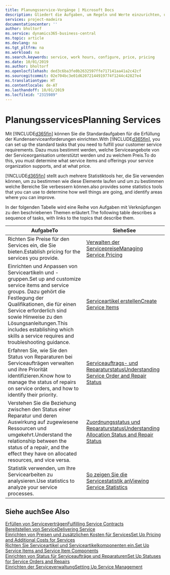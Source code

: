```yaml
---
title: Planungsservice-Vorgänge | Microsoft Docs
description: Gliedert die Aufgaben, um Regeln und Werte einzurichten, um Ihre Servicerichtlinien und Arbeitsgänge zu definieren.
services: project-madeira
documentationcenter: ''
author: bholtorf
ms.service: dynamics365-business-central
ms.topic: article
ms.devlang: na
ms.tgt_pltfrm: na
ms.workload: na
ms.search.keywords: service, work hours, configure, price, pricing
ms.date: 10/01/2019
ms.author: bholtorf
ms.openlocfilehash: ded3c6ba3fe0b2632597ffe717141aa41a2c42cf
ms.sourcegitcommit: 02e704bc3e01d62072144919774f1244c42827e4
ms.translationtype: HT
ms.contentlocale: de-AT
ms.lasthandoff: 10/01/2019
ms.locfileid: "2315989"
---
```

# <a name="planning-services"></a><span data-ttu-id="f48e2-103">Planungsservices</span><span class="sxs-lookup"><span data-stu-id="f48e2-103">Planning Services</span></span>
<span data-ttu-id="f48e2-104">Mit [!INCLUDE[d365fin](includes/d365fin_md.md)] können Sie die Standardaufgaben für die Erfüllung der Kundenserviceanforderungen einrichten.</span><span class="sxs-lookup"><span data-stu-id="f48e2-104">With [!INCLUDE[d365fin](includes/d365fin_md.md)], you can set up the standard tasks that you need to fulfill your customer service requirements.</span></span> <span data-ttu-id="f48e2-105">Dazu muss bestimmt werden, welche Serviceangebote von der Serviceorganisation unterstützt werden und zu welchem Preis.</span><span class="sxs-lookup"><span data-stu-id="f48e2-105">To do this, you must determine what service items and offerings your service organization supports, and at what price.</span></span>   

[!INCLUDE[d365fin](includes/d365fin_md.md)] <span data-ttu-id="f48e2-106">stellt auch mehrere Statistiktools her, die Sie verwenden können, um zu bestimmen wie diese Elemente laufen und um zu bestimmen welche Bereiche Sie verbessern können.</span><span class="sxs-lookup"><span data-stu-id="f48e2-106">also provides some statistics tools that you can use to determine how well things are going, and identify areas where you can improve.</span></span>
  
<span data-ttu-id="f48e2-107">In der folgenden Tabelle wird eine Reihe von Aufgaben mit Verknüpfungen zu den beschriebenen Themen erläutert.</span><span class="sxs-lookup"><span data-stu-id="f48e2-107">The following table describes a sequence of tasks, with links to the topics that describe them.</span></span>   
  
|<span data-ttu-id="f48e2-108">**Aufgabe**</span><span class="sxs-lookup"><span data-stu-id="f48e2-108">**To**</span></span>|<span data-ttu-id="f48e2-109">**Siehe**</span><span class="sxs-lookup"><span data-stu-id="f48e2-109">**See**</span></span>|  
|------------|-------------|  
|<span data-ttu-id="f48e2-110">Richten Sie Preise für den Services ein, die Sie bieten.</span><span class="sxs-lookup"><span data-stu-id="f48e2-110">Establish pricing for the services you provide.</span></span>|[<span data-ttu-id="f48e2-111">Verwalten der Servicepreise</span><span class="sxs-lookup"><span data-stu-id="f48e2-111">Managing Service Pricing</span></span>](service-service-price-management.md)|
|<span data-ttu-id="f48e2-112">Einrichten und Anpassen von Serviceartikeln und -gruppen.</span><span class="sxs-lookup"><span data-stu-id="f48e2-112">Set up and customize service items and service groups.</span></span> <span data-ttu-id="f48e2-113">Dazu gehört die Festlegung der Qualifikationen, die für einen Service erforderlich sind sowie Hinweise zu den Lösungsanleitungen.</span><span class="sxs-lookup"><span data-stu-id="f48e2-113">This includes establishing which skills a service requires and troubleshooting guidance.</span></span>| [<span data-ttu-id="f48e2-114">Serviceartikel erstellen</span><span class="sxs-lookup"><span data-stu-id="f48e2-114">Create Service Items</span></span>](service-how-to-create-service-items.md)|  
|<span data-ttu-id="f48e2-115">Erfahren Sie, wie Sie den Status von Reparaturen bei Serviceaufträgen verwalten und ihre Priorität identifizieren.</span><span class="sxs-lookup"><span data-stu-id="f48e2-115">Know how to manage the status of repairs on service orders, and how to identify their priority.</span></span>|[<span data-ttu-id="f48e2-116">Serviceauftrags- und Reparaturstatus</span><span class="sxs-lookup"><span data-stu-id="f48e2-116">Understanding Service Order and Repair Status</span></span>](service-service-order-status-and-repair-status.md)|  
|<span data-ttu-id="f48e2-117">Verstehen Sie die Beziehung zwischen den Status einer Reparatur und deren Auswirkung auf zugewiesene Ressourcen und umgekehrt.</span><span class="sxs-lookup"><span data-stu-id="f48e2-117">Understand the relationship between the status of a repair, and the effect they have on allocated resources, and vice versa.</span></span>|[<span data-ttu-id="f48e2-118">Zuordnungsstatus und Reparaturstatus</span><span class="sxs-lookup"><span data-stu-id="f48e2-118">Understanding Allocation Status and Repair Status</span></span>](service-allocation-status-and-repair-status.md)|  
|<span data-ttu-id="f48e2-119">Statistik verwenden, um Ihre Servicearbeiten zu analysieren.</span><span class="sxs-lookup"><span data-stu-id="f48e2-119">Use statistics to analyze your service processes.</span></span> | [<span data-ttu-id="f48e2-120">So zeigen Sie die Servicestatistik an</span><span class="sxs-lookup"><span data-stu-id="f48e2-120">Viewing Service Statistics</span></span>](service-service-statistics.md) |

## <a name="see-also"></a><span data-ttu-id="f48e2-121">Siehe auch</span><span class="sxs-lookup"><span data-stu-id="f48e2-121">See Also</span></span>
[<span data-ttu-id="f48e2-122">Erfüllen von Serviceverträgen</span><span class="sxs-lookup"><span data-stu-id="f48e2-122">Fulfilling Service Contracts</span></span>](service-fulfill-service-contracts.md)  
[<span data-ttu-id="f48e2-123">Bereitstellen von Service</span><span class="sxs-lookup"><span data-stu-id="f48e2-123">Delivering Service</span></span>](service-deliver-service.md)  
[<span data-ttu-id="f48e2-124">Einrichten von Preisen und zusätzlichen Kosten für Services</span><span class="sxs-lookup"><span data-stu-id="f48e2-124">Set Up Pricing and Additional Costs for Services</span></span>](service-how-setup-service-costs-pricing.md)  
[<span data-ttu-id="f48e2-125">Richten Sie Serviceartikel und Serviceartikelkomponenten ein.</span><span class="sxs-lookup"><span data-stu-id="f48e2-125">Set Up Service Items and Service Item Components</span></span>](service-how-setup-service-items.md)  
[<span data-ttu-id="f48e2-126">Einrichten von Status für Serviceaufträge und Reparaturen</span><span class="sxs-lookup"><span data-stu-id="f48e2-126">Set Up Statuses for Service Orders and Repairs</span></span>](service-order-repair-status.md)  
[<span data-ttu-id="f48e2-127">Einrichten der Serviceverwaltung</span><span class="sxs-lookup"><span data-stu-id="f48e2-127">Setting Up Service Management</span></span>](service-setup-service.md)  
